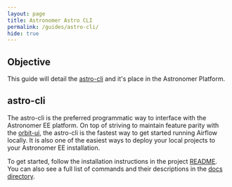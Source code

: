 ```yaml
---
layout: page
title: Astronomer Astro CLI
permalink: /guides/astro-cli/
hide: true
---
```


## Objective

This guide will detail the [astro-cli](https://github.com/astronomerio/astro-cli) and it's place in the Astronomer Platform.

## astro-cli

The astro-cli is the preferred programmatic way to interface with the Astronomer EE platform. On top of striving to maintain feature parity with the [orbit-ui](https://github.com/astronomerio/orbit-ui), the astro-cli is the fastest way to get started running Airflow locally. It is also one of the easiest ways to deploy your local projects to your Astronomer EE installation. 

To get started, follow the installation instructions in the project [README](https://github.com/astronomerio/astro-cli/blob/master/README.md). You can also see a full list of commands and their descriptions in the [docs directory](https://github.com/astronomerio/astro-cli/tree/master/docs).
